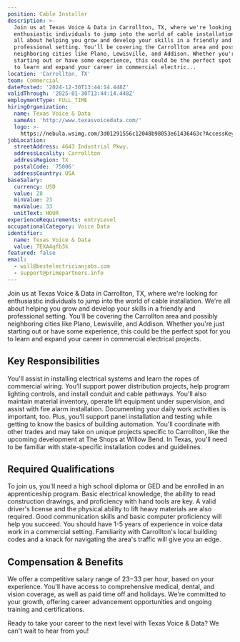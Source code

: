 ```yaml
---
position: Cable Installer
description: >-
  Join us at Texas Voice & Data in Carrollton, TX, where we're looking for
  enthusiastic individuals to jump into the world of cable installation. We're
  all about helping you grow and develop your skills in a friendly and
  professional setting. You'll be covering the Carrollton area and possibly
  neighboring cities like Plano, Lewisville, and Addison. Whether you're just
  starting out or have some experience, this could be the perfect spot for you
  to learn and expand your career in commercial electric...
location: 'Carrollton, TX'
team: Commercial
datePosted: '2024-12-30T13:44:14.448Z'
validThrough: '2025-01-30T13:44:14.448Z'
employmentType: FULL_TIME
hiringOrganization:
  name: Texas Voice & Data
  sameAs: 'http://www.texasvoicedata.com/'
  logo: >-
    https://nebula.wsimg.com/3d01291556c12048b98053e61436463c?AccessKeyId=1694F521AED933792FFF&disposition=0&alloworigin=1
jobLocation:
  streetAddress: 4643 Industrial Pkwy.
  addressLocality: Carrollton
  addressRegion: TX
  postalCode: '75006'
  addressCountry: USA
baseSalary:
  currency: USD
  value: 28
  minValue: 23
  maxValue: 33
  unitText: HOUR
experienceRequirements: entryLevel
occupationalCategory: Voice Data
identifier:
  name: Texas Voice & Data
  value: TEXA4qfb3k
featured: false
email:
  - will@bestelectricianjobs.com
  - support@primepartners.info
---
```




Join us at Texas Voice & Data in Carrollton, TX, where we're looking for enthusiastic individuals to jump into the world of cable installation. We're all about helping you grow and develop your skills in a friendly and professional setting. You'll be covering the Carrollton area and possibly neighboring cities like Plano, Lewisville, and Addison. Whether you're just starting out or have some experience, this could be the perfect spot for you to learn and expand your career in commercial electrical projects.

## Key Responsibilities
You'll assist in installing electrical systems and learn the ropes of commercial wiring. You’ll support power distribution projects, help program lighting controls, and install conduit and cable pathways. You'll also maintain material inventory, operate lift equipment under supervision, and assist with fire alarm installation. Documenting your daily work activities is important, too. Plus, you'll support panel installation and testing while getting to know the basics of building automation. You'll coordinate with other trades and may take on unique projects specific to Carrollton, like the upcoming development at The Shops at Willow Bend. In Texas, you'll need to be familiar with state-specific installation codes and guidelines. 

## Required Qualifications 
To join us, you'll need a high school diploma or GED and be enrolled in an apprenticeship program. Basic electrical knowledge, the ability to read construction drawings, and proficiency with hand tools are key. A valid driver's license and the physical ability to lift heavy materials are also required. Good communication skills and basic computer proficiency will help you succeed. You should have 1-5 years of experience in voice data work in a commercial setting. Familiarity with Carrollton's local building codes and a knack for navigating the area's traffic will give you an edge.

## Compensation & Benefits
We offer a competitive salary range of $23-$33 per hour, based on your experience. You'll have access to comprehensive medical, dental, and vision coverage, as well as paid time off and holidays. We're committed to your growth, offering career advancement opportunities and ongoing training and certifications. 

Ready to take your career to the next level with Texas Voice & Data? We can't wait to hear from you!
